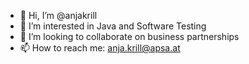 - 👋 Hi, I’m @anjakrill
- 👀 I’m interested in Java and Software Testing
- 💞️ I’m looking to collaborate on business partnerships
- 📫 How to reach me: anja.krill@apsa.at

<!---
anjakrill/anjakrill is a ✨ special ✨ repository because its `README.md` (this file) appears on your GitHub profile.
You can click the Preview link to take a look at your changes.
--->
